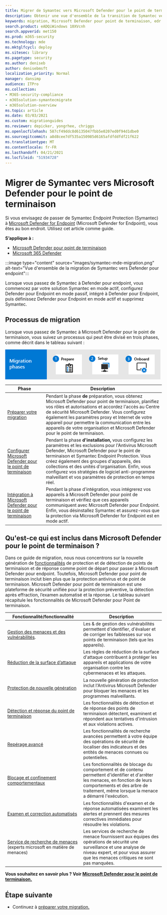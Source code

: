 ```yaml
---
title: Migrer de Symantec vers Microsoft Defender pour le point de terminaison
description: Obtenir une vue d'ensemble de la transition de Symantec vers Microsoft Defender pour endpoint
keywords: migration, Microsoft Defender pour point de terminaison, edr
search.product: eADQiWindows 10XVcnh
search.appverid: met150
ms.prod: m365-security
ms.technology: mde
ms.mktglfcycl: deploy
ms.sitesec: library
ms.pagetype: security
ms.author: deniseb
author: denisebmsft
localization_priority: Normal
manager: dansimp
audience: ITPro
ms.collection:
- M365-security-compliance
- m365solution-symantecmigrate
- m365solution-overview
ms.topic: article
ms.date: 03/03/2021
ms.custom: migrationguides
ms.reviewer: depicker, yongrhee, chriggs
ms.openlocfilehash: 587cf49ddc8d6135047fbb5e0207ed0f94d1dbe0
ms.sourcegitcommit: a8d8cee7df535a150985d6165afdfddfdf21f622
ms.translationtype: MT
ms.contentlocale: fr-FR
ms.lasthandoff: 04/21/2021
ms.locfileid: "51934728"
---
```

# <a name="migrate-from-symantec-to-microsoft-defender-for-endpoint"></a>Migrer de Symantec vers Microsoft Defender pour le point de terminaison
Si vous envisagez de passer de Symantec Endpoint Protection (Symantec) à [Microsoft Defender for Endpoint](https://docs.microsoft.com/windows/security/threat-protection) (Microsoft Defender for Endpoint), vous êtes au bon endroit. Utilisez cet article comme guide.

**S’applique à :**
- [Microsoft Defender pour point de terminaison](https://go.microsoft.com/fwlink/p/?linkid=2154037)
- [Microsoft 365 Defender](https://go.microsoft.com/fwlink/?linkid=2118804)

:::image type="content" source="images/symantec-mde-migration.png" alt-text="Vue d'ensemble de la migration de Symantec vers Defender pour endpoint":::

Lorsque vous passez de Symantec à Defender pour endpoint, vous commencez par votre solution Symantec en mode actif, configurez Defender pour Endpoint en mode passif, intégré à Defender pour Endpoint, puis définissez Defender pour Endpoint en mode actif et supprimez Symantec.

## <a name="the-migration-process"></a>Processus de migration

Lorsque vous passez de Symantec à Microsoft Defender pour le point de terminaison, vous suivez un processus qui peut être divisé en trois phases, comme décrit dans le tableau suivant :

![Phases de migration : préparer, configurer, intégrer](images/phase-diagrams/migration-phases.png)

|Phase |Description |
|--|--|
|[Préparer votre migration](symantec-to-microsoft-defender-atp-prepare.md) |Pendant la phase **de** préparation, vous obtenez Microsoft Defender pour point de terminaison, planifiez vos rôles et autorisations et accordez l'accès au Centre de sécurité Microsoft Defender. Vous configurez également les paramètres proxy et Internet de votre appareil pour permettre la communication entre les appareils de votre organisation et Microsoft Defender pour le point de terminaison. |
|[Configurer Microsoft Defender pour le point de terminaison](symantec-to-microsoft-defender-atp-setup.md) |Pendant la phase **d'installation,** vous configurez les paramètres et les exclusions pour l'Antivirus Microsoft Defender, Microsoft Defender pour le point de terminaison et Symantec Endpoint Protection. Vous créez également des groupes d'appareils, des collections et des unités d'organisation. Enfin, vous configurez vos stratégies de logiciel anti-programme malveillant et vos paramètres de protection en temps réel.|
|[Intégration à Microsoft Defender pour le point de terminaison](symantec-to-microsoft-defender-atp-onboard.md) |Pendant  la phase d'intégration, vous intégrerez vos appareils à Microsoft Defender pour point de terminaison et vérifiez que ces appareils communiquent avec Microsoft Defender pour Endpoint. Enfin, vous désinstallez Symantec et assurez-vous que la protection via Microsoft Defender for Endpoint est en mode actif. |

## <a name="whats-included-in-microsoft-defender-for-endpoint"></a>Qu'est-ce qui est inclus dans Microsoft Defender pour le point de terminaison ?

Dans ce guide de migration, nous [](https://docs.microsoft.com/microsoft-365/security/defender-endpoint/overview-endpoint-detection-response) nous concentrons sur la nouvelle génération de [fonctionnalités](https://docs.microsoft.com/windows/security/threat-protection/microsoft-defender-antivirus/microsoft-defender-antivirus-in-windows-10) de protection et de détection de points de terminaison et de réponse comme point de départ pour passer à Microsoft Defender pour endpoint. Toutefois, Microsoft Defender pour point de terminaison inclut bien plus que la protection antivirus et de point de terminaison. Microsoft Defender pour point de terminaison est une plateforme de sécurité unifiée pour la protection préventive, la détection après effraction, l’examen automatisé et la réponse. Le tableau suivant récapitule les fonctionnalités de Microsoft Defender pour Point de terminaison. 

| Fonctionnalité/fonctionnalité | Description |
|---|---|
| [Gestion des menaces et des vulnérabilités](https://docs.microsoft.com/microsoft-365/security/defender-endpoint/next-gen-threat-and-vuln-mgt). | Les & de gestion des vulnérabilités permettent d'identifier, d'évaluer et de corriger les faiblesses sur vos points de terminaison (tels que les appareils). |
| [Réduction de la surface d’attaque](https://docs.microsoft.com/microsoft-365/security/defender-endpoint/overview-attack-surface-reduction) | Les règles de réduction de la surface d'attaque contribuent à protéger les appareils et applications de votre organisation contre les cybermenaces et les attaques. |
| [Protection de nouvelle génération](https://docs.microsoft.com/windows/security/threat-protection/windows-defender-antivirus/windows-defender-antivirus-in-windows-10) | La nouvelle génération de protection inclut l'Antivirus Microsoft Defender pour bloquer les menaces et les programmes malveillants. |
| [Détection et réponse du point de terminaison](https://docs.microsoft.com/microsoft-365/security/defender-endpoint/overview-endpoint-detection-response) | Les fonctionnalités de détection et de réponse des points de terminaison détectent, examinent et répondent aux tentatives d'intrusion et aux violations actives.  |
| [Repérage avancé](advanced-hunting-overview.md) | Les fonctionnalités de recherche avancées permettent à votre équipe des opérations de sécurité de localiser des indicateurs et des entités de menaces connues ou potentielles. |
| [Blocage et confinement comportementaux](https://docs.microsoft.com/microsoft-365/security/defender-endpoint/behavioral-blocking-containment) | Les fonctionnalités de blocage du comportement et de contenu permettent d'identifier et d'arrêter les menaces, en fonction de leurs comportements et des arbre de traitement, même lorsque la menace a démarré l'exécution. |
| [Examen et correction automatisés](https://docs.microsoft.com/microsoft-365/security/defender-endpoint/automated-investigations) | Les fonctionnalités d'examen et de réponse automatisées examinent les alertes et prennent des mesures correctives immédiates pour résoudre les violations. |
| [Service de recherche de menaces](https://docs.microsoft.com/microsoft-365/security/defender-endpoint/microsoft-threat-experts) (experts microsoft en matière de menaces) | Les services de recherche de menace fournissent aux équipes des opérations de sécurité une surveillance et une analyse de niveau expert, et pour vous assurer que les menaces critiques ne sont pas manquées. |

**Vous souhaitez en savoir plus ? Voir [Microsoft Defender pour le point de terminaison.](https://docs.microsoft.com/windows/security/threat-protection)**

## <a name="next-step"></a>Étape suivante

- Continuez à [préparer votre migration.](symantec-to-microsoft-defender-atp-prepare.md)
